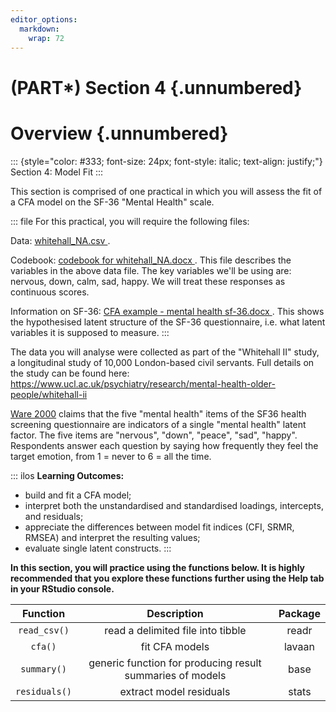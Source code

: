 ```yaml
---
editor_options:
  markdown:
    wrap: 72
---
```


# (PART\*) Section 4 {.unnumbered}

# Overview {.unnumbered}

::: {style="color: #333; font-size: 24px; font-style: italic; text-align: justify;"}
Section 4: Model Fit
:::

This section is comprised of one practical in which you will assess the
fit of a CFA model on the SF-36 "Mental Health" scale.

::: file
For this practical, you will require the following files:

Data: <a href="data/whitehall_NA.csv" download="whitehall_NA.csv">
whitehall_NA.csv </a>.

Codebook:
<a href="data/codebook for whitehall_NA.docx" download="codebook for whitehall_NA.docx">
codebook for whitehall_NA.docx </a>. This file describes the variables
in the above data file. The key variables we'll be using are: nervous,
down, calm, sad, happy. We will treat these responses as continuous
scores.

Information on SF-36:
<a href="data/CFA example - mental health sf-36.docx" download="CFA example - mental health sf-36.docx">
CFA example - mental health sf-36.docx </a>. This shows the hypothesised
latent structure of the SF-36 questionnaire, i.e. what latent variables
it is supposed to measure.
:::

The data you will analyse were collected as part of the "Whitehall II"
study, a longitudinal study of 10,000 London-based civil servants. Full
details on the study can be found here:
<https://www.ucl.ac.uk/psychiatry/research/mental-health-older-people/whitehall-ii>

[Ware
2000](https://journals.lww.com/spinejournal/citation/2000/12150/sf_36_health_survey_update.8.aspx)
claims that the five "mental health" items of the SF36 health screening
questionnaire are indicators of a single "mental health" latent factor.
The five items are "nervous", "down", "peace", "sad", "happy".
Respondents answer each question by saying how frequently they feel the
target emotion, from 1 = never to 6 = all the time.

::: ilos
**Learning Outcomes:**

-   build and fit a CFA model;
-   interpret both the unstandardised and standardised loadings,
    intercepts, and residuals;
-   appreciate the differences between model fit indices (CFI, SRMR,
    RMSEA) and interpret the resulting values;
-   evaluate single latent constructs.
:::

**In this section, you will practice using the functions below. It is
highly recommended that you explore these functions further using the
Help tab in your RStudio console.**

|   Function    |                        Description                        | Package |
|:---------------:|:----------------------------------------------------:|:-------------------:|
| `read_csv()`  |             read a delimited file into tibble             |  readr  |
|    `cfa()`    |                      fit CFA models                       | lavaan  |
|  `summary()`  | generic function for producing result summaries of models |  base   |
| `residuals()` |                  extract model residuals                  |  stats  |
